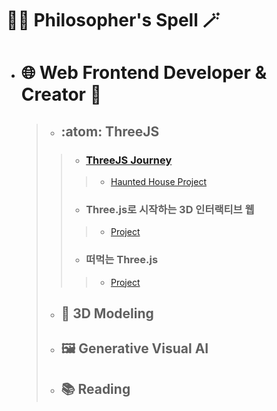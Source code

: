 # :man_student: Philosopher's Spell :magic_wand:

- # :globe_with_meridians: Web Frontend Developer & Creator :art:

  > - ## :atom: ThreeJS
  > > - ### [ThreeJS Journey](https://threejs-journey.com/)
  > > > - [Haunted House Project](https://github.com/PhilosopherDev/HauntedHouse)
  > > - ### Three.js로 시작하는 3D 인터랙티브 웹
  > > > - [Project](https://github.com/PhilosopherDev/interactive_web)
  > > - ### 떠먹는 Three.js
  > > > - [Project](https://github.com/PhilosopherDev/spoon_threejs)
  > 
  > - ## :yarn: 3D Modeling
  >
  > - ## :framed_picture: Generative Visual AI
  >
  > - ## :books: Reading
  

